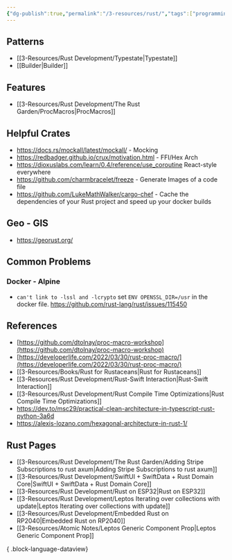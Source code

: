 ```yaml
---
{"dg-publish":true,"permalink":"/3-resources/rust/","tags":["programming","📍_MOC","🌲_Evergreen","🔧_Technical"],"updated":"2025-10-20T07:43:26.547-07:00"}
---
```


## Patterns

- [[3-Resources/Rust Development/Typestate\|Typestate]]
- [[Builder\|Builder]]

## Features

- [[3-Resources/Rust Development/The Rust Garden/ProcMacros\|ProcMacros]]

## Helpful Crates

- https://docs.rs/mockall/latest/mockall/ - Mocking
- https://redbadger.github.io/crux/motivation.html - FFI/Hex Arch
- https://dioxuslabs.com/learn/0.4/reference/use_coroutine React-style everywhere
- https://github.com/charmbracelet/freeze - Generate Images of a code file
- https://github.com/LukeMathWalker/cargo-chef - Cache the dependencies of your Rust project and speed up your docker builds

## Geo - GIS
- https://georust.org/
## Common Problems

### Docker - Alpine

- `can't link to -lssl and -lcrypto` set `ENV OPENSSL_DIR=/usr` in the docker file. https://github.com/rust-lang/rust/issues/115450

## References

- [https://github.com/dtolnay/proc-macro-workshop](https://github.com/dtolnay/proc-macro-workshop)
- [https://developerlife.com/2022/03/30/rust-proc-macro/](https://developerlife.com/2022/03/30/rust-proc-macro/)
- [[3-Resources/Books/Rust for Rustaceans\|Rust for Rustaceans]]
- [[3-Resources/Rust Development/Rust-Swift Interaction\|Rust-Swift Interaction]]
- [[3-Resources/Rust Development/Rust Compile Time Optimizations\|Rust Compile Time Optimizations]]
- https://dev.to/msc29/practical-clean-architecture-in-typescript-rust-python-3a6d
- https://alexis-lozano.com/hexagonal-architecture-in-rust-1/

## Rust Pages
- [[3-Resources/Rust Development/The Rust Garden/Adding Stripe Subscriptions to rust axum\|Adding Stripe Subscriptions to rust axum]]
- [[3-Resources/Rust Development/SwiftUI + SwiftData + Rust Domain Core\|SwiftUI + SwiftData + Rust Domain Core]]
- [[3-Resources/Rust Development/Rust on ESP32\|Rust on ESP32]]
- [[3-Resources/Rust Development/Leptos Iterating over collections with update\|Leptos Iterating over collections with update]]
- [[3-Resources/Rust Development/Embedded Rust on RP2040\|Embedded Rust on RP2040]]
- [[3-Resources/Atomic Notes/Leptos Generic Component Prop\|Leptos Generic Component Prop]]

{ .block-language-dataview}

